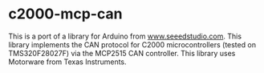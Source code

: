 # c2000-mcp-can
This is a port of a library for Arduino from www.seeedstudio.com. This library implements the CAN protocol for C2000 microcontrollers (tested on TMS320F28027F) via the MCP2515 CAN controller. This library uses Motorware from Texas Instruments.
